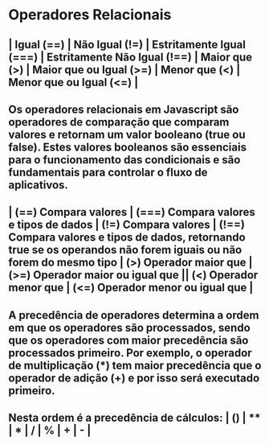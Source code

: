 # Operadores Relacionais

## | Igual (==) | Não Igual (!=) | Estritamente Igual (===) | Estritamente Não Igual (!==) | Maior que (>) | Maior que ou Igual (>=) | Menor que (<) | Menor que ou Igual (<=) |

## Os operadores relacionais em Javascript são operadores de comparação que comparam valores e retornam um valor booleano (true ou false). Estes valores booleanos são essenciais para o funcionamento das condicionais e são fundamentais para controlar o fluxo de aplicativos.

## | (==) Compara valores | (===) Compara valores e tipos de dados | (!=) Compara valores | (!==) Compara valores e tipos de dados, retornando true se os operandos não forem iguais ou não forem do mesmo tipo | (>) Operador maior que | (>=) Operador maior ou igual que || (<) Operador menor que | (<=) Operador menor ou igual que |

## A precedência de operadores determina a ordem em que os operadores são processados, sendo que os operadores com maior precedência são processados primeiro. Por exemplo, o operador de multiplicação (*) tem maior precedência que o operador de adição (+) e por isso será executado primeiro.

## Nesta ordem é a precedência de cálculos: | () | ** | * | / | % | + | - |